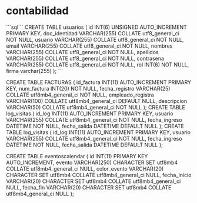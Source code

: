 
# contabilidad

´´´sql´´´
CREATE TABLE usuarios (
    id INT(6) UNSIGNED AUTO_INCREMENT PRIMARY KEY,
    doc_identidad VARCHAR(255) COLLATE utf8_general_ci NOT NULL,
    usuario VARCHAR(255) COLLATE utf8_general_ci NOT NULL,
    email VARCHAR(255) COLLATE utf8_general_ci NOT NULL,
    nombres VARCHAR(255) COLLATE utf8_general_ci NOT NULL,
    apellidos VARCHAR(255) COLLATE utf8_general_ci NOT NULL,
    contrasena VARCHAR(255) COLLATE utf8_general_ci NOT NULL,
    rol INT(6) NOT NULL,
    firma varchar(255)
);
´´´


CREATE TABLE FACTURAS (
    id_factura INT(11) AUTO_INCREMENT PRIMARY KEY,
    num_factura INT(20) NOT NULL,
    fecha_registro VARCHAR(25) COLLATE utf8mb4_general_ci NOT NULL,
    empleado_registra VARCHAR(100) COLLATE utf8mb4_general_ci DEFAULT NULL,
    descripcion VARCHAR(50) COLLATE utf8mb4_general_ci NOT NULL
);
CREATE TABLE log_visitas (
    id_log INT(11) AUTO_INCREMENT PRIMARY KEY,
    usuario VARCHAR(255) COLLATE utf8mb4_general_ci NOT NULL,
    fecha_ingreso DATETIME NOT NULL,
    fecha_salida DATETIME DEFAULT NULL
);
CREATE TABLE log_visitas (
    id_log INT(11) AUTO_INCREMENT PRIMARY KEY,
    usuario VARCHAR(255) COLLATE utf8mb4_general_ci NOT NULL,
    fecha_ingreso DATETIME NOT NULL,
    fecha_salida DATETIME DEFAULT NULL
);


CREATE TABLE eventoscalendar (
  id INT(11) PRIMARY KEY AUTO_INCREMENT,
  evento VARCHAR(250) CHARACTER SET utf8mb4 COLLATE utf8mb4_general_ci NULL,
  color_evento VARCHAR(20) CHARACTER SET utf8mb4 COLLATE utf8mb4_general_ci NULL,
  fecha_inicio VARCHAR(20) CHARACTER SET utf8mb4 COLLATE utf8mb4_general_ci NULL,
  fecha_fin VARCHAR(20) CHARACTER SET utf8mb4 COLLATE utf8mb4_general_ci NULL
);



